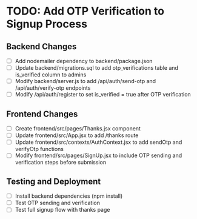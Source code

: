 # TODO: Add OTP Verification to Signup Process

## Backend Changes

- [ ] Add nodemailer dependency to backend/package.json
- [ ] Update backend/migrations.sql to add otp_verifications table and is_verified column to admins
- [ ] Modify backend/server.js to add /api/auth/send-otp and /api/auth/verify-otp endpoints
- [ ] Modify /api/auth/register to set is_verified = true after OTP verification

## Frontend Changes

- [ ] Create frontend/src/pages/Thanks.jsx component
- [ ] Update frontend/src/App.jsx to add /thanks route
- [ ] Update frontend/src/contexts/AuthContext.jsx to add sendOtp and verifyOtp functions
- [ ] Modify frontend/src/pages/SignUp.jsx to include OTP sending and verification steps before submission

## Testing and Deployment

- [ ] Install backend dependencies (npm install)
- [ ] Test OTP sending and verification
- [ ] Test full signup flow with thanks page

